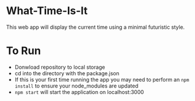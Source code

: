 # What-Time-Is-It
This web app will display the current time using a minimal futuristic style. 

# To Run

- Donwload repository to local storage
- cd into the directory with the package.json
- If this is your first time running the app you may need to perform an `npm install` to ensure your node_modules are updated
- `npm start` will start the application on localhost:3000
